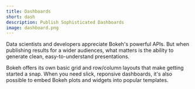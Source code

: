 ```yaml
---
title: Dashboards
short: dash
description: Publish Sophisticated Dashboards
image: dashboard.png
---
```

Data scientists and developers appreciate Bokeh's powerful APIs. But when publishing results for a wider audiences, what matters is the ability to generate clean, easy-to-understand presentations.

Bokeh offers its own basic grid and row/column layouts that make getting started a snap.
When you need slick, reponsive dashboards, it's also possible to embed Bokeh plots and widgets into popular templates.